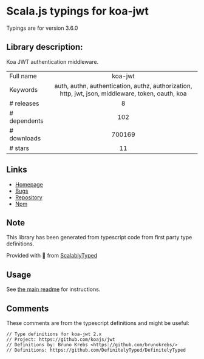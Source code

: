 
# Scala.js typings for koa-jwt

Typings are for version 3.6.0

## Library description:
Koa JWT authentication middleware.

|                    |                 |
| ------------------ | :-------------: |
| Full name          | koa-jwt |
| Keywords           | auth, authn, authentication, authz, authorization, http, jwt, json, middleware, token, oauth, koa |
| # releases         | 8 |
| # dependents       | 102 |
| # downloads        | 700169 |
| # stars            | 11 |

## Links
- [Homepage](https://github.com/koajs/jwt)
- [Bugs](https://github.com/koajs/jwt/issues)
- [Repository](https://github.com/koajs/jwt)
- [Npm](https://www.npmjs.com/package/koa-jwt)
    


## Note
This library has been generated from typescript code from first party type definitions.

Provided with :purple_heart: from [ScalablyTyped](https://github.com/oyvindberg/ScalablyTyped)

## Usage
See [the main readme](../../readme.md) for instructions.

## Comments

These comments are from the typescript definitions and might be useful:
```
// Type definitions for koa-jwt 2.x
// Project: https://github.com/koajs/jwt
// Definitions by: Bruno Krebs <https://github.com/brunokrebs/>
// Definitions: https://github.com/DefinitelyTyped/DefinitelyTyped

```

